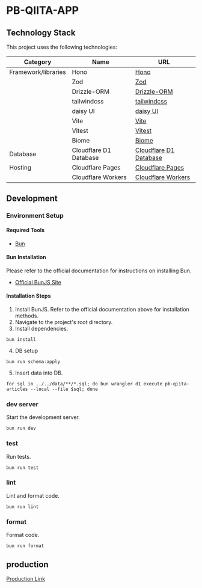 # PB-QIITA-APP

## Technology Stack
This project uses the following technologies:

| Category              | Name                       | URL                                              |
|-----------------------|----------------------------|--------------------------------------------------|
| Framework/libraries   | Hono                       | [Hono](https://honojs.dev/)                      |
|                       | Zod                        | [Zod](https://zod.dev/)                          |
|                       | Drizzle-ORM                | [Drizzle-ORM](https://orm.drizzle.team/)         |
|                       | tailwindcss                | [tailwindcss](https://tailwindcss.com/)          |
|                       | daisy UI                   | [daisy UI](https://daisyui.com/)                 |
|                       | Vite                       | [Vite](https://vitejs.dev/)                      |
|                       | Vitest                     | [Vitest](https://vitest.dev/)                    |
|                       | Biome                      | [Biome](https://biome.dev/)                      |
| Database              | Cloudflare D1 Database     | [Cloudflare D1 Database](https://developers.cloudflare.com/d1/) |
| Hosting               | Cloudflare Pages           | [Cloudflare Pages](https://pages.cloudflare.com/)|
|                       | Cloudflare Workers         | [Cloudflare Workers](https://workers.cloudflare.com/)           |

## Development

### Environment Setup

#### Required Tools
- [Bun](https://bun.sh/)

#### Bun Installation
Please refer to the official documentation for instructions on installing Bun.
- [Official BunJS Site](https://bun.sh/docs/installation)

#### Installation Steps
1. Install BunJS. Refer to the official documentation above for installation methods.
2. Navigate to the project's root directory.
3. Install dependencies.

```shell
bun install
```

4. DB setup

```shell
bun run schema:apply
```

5. Insert data into DB.

```shell
for sql in ../../data/**/*.sql; do bun wrangler d1 execute pb-qiita-articles --local --file $sql; done
```

### dev server
 Start the development server.
```shell
bun run dev
```

### test
Run tests.
```shell
bun run test
```

### lint

Lint and format code.
```shell
bun run lint
```

### format

Format code.

```shell
bun run format
```

## production

[Production Link](https://pb-qiita-articles.pages.dev)

